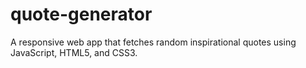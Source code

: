 # quote-generator
A responsive web app that fetches random inspirational quotes using JavaScript, HTML5, and CSS3.
